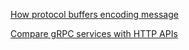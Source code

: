
[How protocol buffers encoding message](https://developers.google.com/protocol-buffers/docs/encoding#varints)

[Compare gRPC services with HTTP APIs](https://docs.microsoft.com/en-us/aspnet/core/grpc/comparison?view=aspnetcore-6.0)